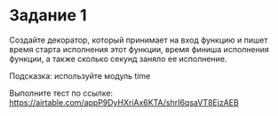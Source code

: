 # Задание 1 
Создайте декоратор, который принимает на вход функцию и пишет время старта исполнения этот функции,
время финиша исполнения функции, а также сколько секунд заняло ее исполнение. 

Подсказка: используйте модуль time

Выполните тест по ссылке: https://airtable.com/appP9DyHXriAx6KTA/shrI6qsaVT8EjzAEB
